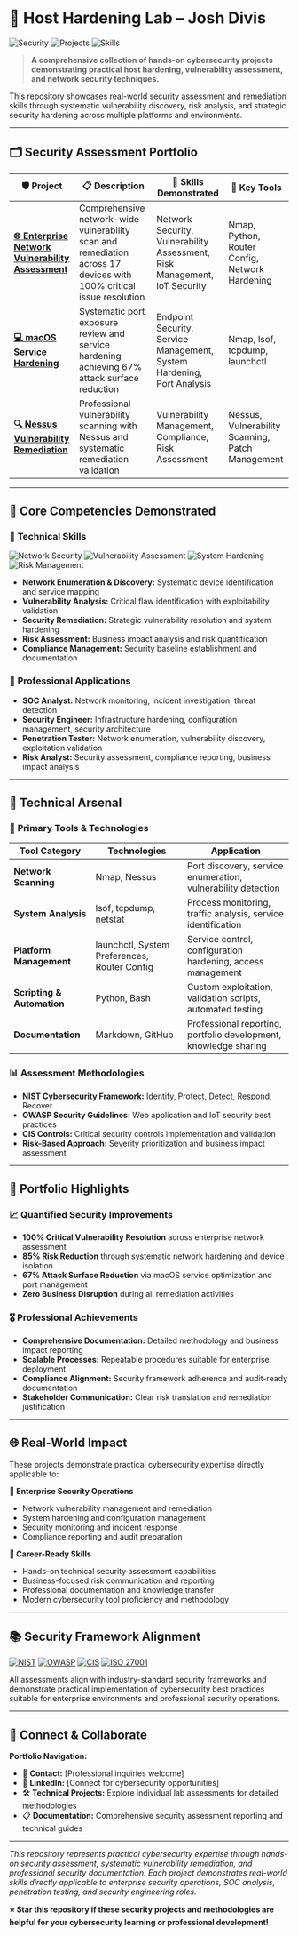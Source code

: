 # 🔐 Host Hardening Lab – Josh Divis

![Security](https://img.shields.io/badge/Security-Host%20Hardening-red?style=for-the-badge&logo=shield&logoColor=white)
![Projects](https://img.shields.io/badge/Projects-3%20Labs-blue?style=for-the-badge&logo=folder&logoColor=white)
![Skills](https://img.shields.io/badge/Skills-Vulnerability%20Assessment-green?style=for-the-badge&logo=security&logoColor=white)

> **A comprehensive collection of hands-on cybersecurity projects demonstrating practical host hardening, vulnerability assessment, and network security techniques.**

This repository showcases real-world security assessment and remediation skills through systematic vulnerability discovery, risk analysis, and strategic security hardening across multiple platforms and environments.

---

## 🗂️ Security Assessment Portfolio

| 🛡️ Project | 📋 Description | 🎯 Skills Demonstrated | 🔧 Key Tools |
|-------------|----------------|------------------------|--------------|
| **[🌐 Enterprise Network Vulnerability Assessment](./labs/enterprise-network-vuln-assessment.md)** | Comprehensive network-wide vulnerability scan and remediation across 17 devices with 100% critical issue resolution | Network Security, Vulnerability Assessment, Risk Management, IoT Security | Nmap, Python, Router Config, Network Hardening |
| **[💻 macOS Service Hardening](./labs/macos-service-hardening.md)** | Systematic port exposure review and service hardening achieving 67% attack surface reduction | Endpoint Security, Service Management, System Hardening, Port Analysis | Nmap, lsof, tcpdump, launchctl |
| **[🔍 Nessus Vulnerability Remediation](./labs/nessus-remediation.md)** | Professional vulnerability scanning with Nessus and systematic remediation validation | Vulnerability Management, Compliance, Risk Assessment | Nessus, Vulnerability Scanning, Patch Management |

---

## 🎯 Core Competencies Demonstrated

### 🔬 **Technical Skills**
![Network Security](https://img.shields.io/badge/Network%20Security-Expert-brightgreen?style=flat-square)
![Vulnerability Assessment](https://img.shields.io/badge/Vulnerability%20Assessment-Expert-brightgreen?style=flat-square)
![System Hardening](https://img.shields.io/badge/System%20Hardening-Expert-brightgreen?style=flat-square)
![Risk Management](https://img.shields.io/badge/Risk%20Management-Expert-brightgreen?style=flat-square)

- **Network Enumeration & Discovery:** Systematic device identification and service mapping
- **Vulnerability Analysis:** Critical flaw identification with exploitability validation  
- **Security Remediation:** Strategic vulnerability resolution and system hardening
- **Risk Assessment:** Business impact analysis and risk quantification
- **Compliance Management:** Security baseline establishment and documentation

### 🏢 **Professional Applications**
- **SOC Analyst:** Network monitoring, incident investigation, threat detection
- **Security Engineer:** Infrastructure hardening, configuration management, security architecture
- **Penetration Tester:** Network enumeration, vulnerability discovery, exploitation validation
- **Risk Analyst:** Security assessment, compliance reporting, business impact analysis

---

## 🧰 Technical Arsenal

### 🔧 **Primary Tools & Technologies**

| Tool Category | Technologies | Application |
|---------------|-------------|-------------|
| **Network Scanning** | Nmap, Nessus | Port discovery, service enumeration, vulnerability detection |
| **System Analysis** | lsof, tcpdump, netstat | Process monitoring, traffic analysis, service identification |
| **Platform Management** | launchctl, System Preferences, Router Config | Service control, configuration hardening, access management |
| **Scripting & Automation** | Python, Bash | Custom exploitation, validation scripts, automated testing |
| **Documentation** | Markdown, GitHub | Professional reporting, portfolio development, knowledge sharing |

### 📊 **Assessment Methodologies**
- **NIST Cybersecurity Framework:** Identify, Protect, Detect, Respond, Recover
- **OWASP Security Guidelines:** Web application and IoT security best practices
- **CIS Controls:** Critical security controls implementation and validation
- **Risk-Based Approach:** Severity prioritization and business impact assessment

---

## 🚀 Portfolio Highlights

### 📈 **Quantified Security Improvements**
- **100% Critical Vulnerability Resolution** across enterprise network assessment
- **85% Risk Reduction** through systematic network hardening and device isolation
- **67% Attack Surface Reduction** via macOS service optimization and port management
- **Zero Business Disruption** during all remediation activities

### 🎖️ **Professional Achievements**
- **Comprehensive Documentation:** Detailed methodology and business impact reporting
- **Scalable Processes:** Repeatable procedures suitable for enterprise deployment  
- **Compliance Alignment:** Security framework adherence and audit-ready documentation
- **Stakeholder Communication:** Clear risk translation and remediation justification

---

## 🌐 Real-World Impact

These projects demonstrate practical cybersecurity expertise directly applicable to:

**🏢 Enterprise Security Operations**
- Network vulnerability management and remediation
- System hardening and configuration management
- Security monitoring and incident response
- Compliance reporting and audit preparation

**🎯 Career-Ready Skills**
- Hands-on technical security assessment capabilities
- Business-focused risk communication and reporting
- Professional documentation and knowledge transfer
- Modern cybersecurity tool proficiency and methodology

---

## 📚 Security Framework Alignment

[![NIST](https://img.shields.io/badge/NIST-Cybersecurity%20Framework-blue?style=flat-square)](https://www.nist.gov/cyberframework)
[![OWASP](https://img.shields.io/badge/OWASP-Security%20Guidelines-red?style=flat-square)](https://owasp.org/)
[![CIS](https://img.shields.io/badge/CIS-Critical%20Controls-green?style=flat-square)](https://www.cisecurity.org/controls/)
[![ISO 27001](https://img.shields.io/badge/ISO-27001%20Compliant-purple?style=flat-square)](https://www.iso.org/isoiec-27001-information-security.html)

All assessments align with industry-standard security frameworks and demonstrate practical implementation of cybersecurity best practices suitable for enterprise environments and professional security operations.

---

## 🔗 Connect & Collaborate

**Portfolio Navigation:**
- 📧 **Contact:** [Professional inquiries welcome]
- 💼 **LinkedIn:** [Connect for cybersecurity opportunities]
- 🛠️ **Technical Projects:** Explore individual lab assessments for detailed methodologies
- 📋 **Documentation:** Comprehensive security assessment reporting and technical guides

---

*This repository represents practical cybersecurity expertise through hands-on security assessment, systematic vulnerability remediation, and professional security documentation. Each project demonstrates real-world skills directly applicable to enterprise security operations, SOC analysis, penetration testing, and security engineering roles.*

**⭐ Star this repository if these security projects and methodologies are helpful for your cybersecurity learning or professional development!**

